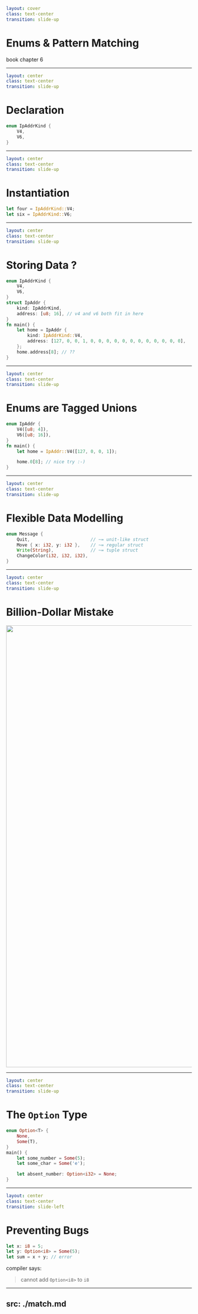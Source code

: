 ```yaml
layout: cover
class: text-center
transition: slide-up
```

# Enums & Pattern Matching

book chapter 6

---

```yaml
layout: center
class: text-center
transition: slide-up
```

# Declaration

```rust
enum IpAddrKind {
    V4,
    V6,
}
```

---

```yaml
layout: center
class: text-center
transition: slide-up
```

# Instantiation

```rust
let four = IpAddrKind::V4;
let six = IpAddrKind::V6;
```

---

```yaml
layout: center
class: text-center
transition: slide-up
```

# Storing Data ?

```rust {5-8,10-14}
enum IpAddrKind {
    V4,
    V6,
}
struct IpAddr {
    kind: IpAddrKind,
    address: [u8; 16], // v4 and v6 both fit in here
}
fn main() {
    let home = IpAddr {
        kind: IpAddrKind::V4,
        address: [127, 0, 0, 1, 0, 0, 0, 0, 0, 0, 0, 0, 0, 0, 0, 0],
    };
    home.address[8]; // ??
}
```

<div
    style="background-color: red"
    class="h-0.8 rounded absolute top-72.5 left-84 w-16"
></div>
<div
    style="background-color: red"
    class="h-0.8 rounded absolute top-97.5 left-93 w-26.5"
></div>
<div
    style="background-color: red"
    class="h-0.8 rounded absolute top-107.5 left-90 w-6"
></div>

---

```yaml
layout: center
class: text-center
transition: slide-up
```

# Enums are Tagged Unions

```rust {1-4|6|8}
enum IpAddr {
    V4([u8; 4]),
    V6([u8; 16]),
}
fn main() {
    let home = IpAddr::V4([127, 0, 0, 1]);

    home.0[8]; // nice try :-)
}
```

---

```yaml
layout: center
class: text-center
transition: slide-up
```

# Flexible Data Modelling

```rust
enum Message {
    Quit,                       // ~= unit-like struct
    Move { x: i32, y: i32 },    // ~= regular struct
    Write(String),              // ~= tuple struct
    ChangeColor(i32, i32, i32),
}
```

---

```yaml
layout: center
class: text-center
transition: slide-up
```

# Billion-Dollar Mistake

<div></div>

<img
    src="/option_meme.png"
    style="height: 30vh"
/>

---

```yaml
layout: center
class: text-center
transition: slide-up
```

# The `Option` Type

```rust {1-4,6,7,9}
enum Option<T> {
    None,
    Some(T),
}
main() {
    let some_number = Some(5);
    let some_char = Some('e');

    let absent_number: Option<i32> = None;
}
```

---

```yaml
layout: center
class: text-center
transition: slide-left
```

# Preventing Bugs

```rust
let x: i8 = 5;
let y: Option<i8> = Some(5);
let sum = x + y; // error
```

compiler says:

> cannot add `Option<i8>` to `i8`

---
src: ./match.md
---
